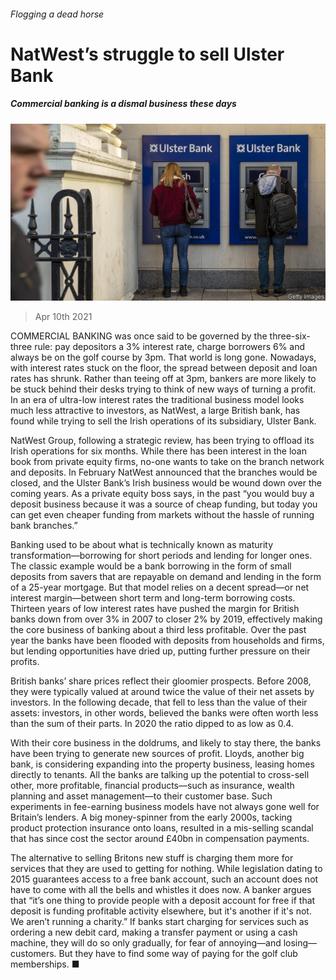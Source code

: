 ###### Flogging a dead horse

# NatWest’s struggle to sell Ulster Bank 

##### Commercial banking is a dismal business these days 

![image](images/20210410_brp503.jpg) 

> Apr 10th 2021 

COMMERCIAL BANKING was once said to be governed by the three-six-three rule: pay depositors a 3% interest rate, charge borrowers 6% and always be on the golf course by 3pm. That world is long gone. Nowadays, with interest rates stuck on the floor, the spread between deposit and loan rates has shrunk. Rather than teeing off at 3pm, bankers are more likely to be stuck behind their desks trying to think of new ways of turning a profit. In an era of ultra-low interest rates the traditional business model looks much less attractive to investors, as NatWest, a large British bank, has found while trying to sell the Irish operations of its subsidiary, Ulster Bank.

NatWest Group, following a strategic review, has been trying to offload its Irish operations for six months. While there has been interest in the loan book from private equity firms, no-one wants to take on the branch network and deposits. In February NatWest announced that the branches would be closed, and the Ulster Bank’s Irish business would be wound down over the coming years. As a private equity boss says, in the past “you would buy a deposit business because it was a source of cheap funding, but today you can get even cheaper funding from markets without the hassle of running bank branches.”


Banking used to be about what is technically known as maturity transformation—borrowing for short periods and lending for longer ones. The classic example would be a bank borrowing in the form of small deposits from savers that are repayable on demand and lending in the form of a 25-year mortgage. But that model relies on a decent spread—or net interest margin—between short term and long-term borrowing costs. Thirteen years of low interest rates have pushed the margin for British banks down from over 3% in 2007 to closer 2% by 2019, effectively making the core business of banking about a third less profitable. Over the past year the banks have been flooded with deposits from households and firms, but lending opportunities have dried up, putting further pressure on their profits.

British banks’ share prices reflect their gloomier prospects. Before 2008, they were typically valued at around twice the value of their net assets by investors. In the following decade, that fell to less than the value of their assets: investors, in other words, believed the banks were often worth less than the sum of their parts. In 2020 the ratio dipped to as low as 0.4.

With their core business in the doldrums, and likely to stay there, the banks have been trying to generate new sources of profit. Lloyds, another big bank, is considering expanding into the property business, leasing homes directly to tenants. All the banks are talking up the potential to cross-sell other, more profitable, financial products—such as insurance, wealth planning and asset management—to their customer base. Such experiments in fee-earning business models have not always gone well for Britain’s lenders. A big money-spinner from the early 2000s, tacking product protection insurance onto loans, resulted in a mis-selling scandal that has since cost the sector around £40bn in compensation payments.

The alternative to selling Britons new stuff is charging them more for services that they are used to getting for nothing. While legislation dating to 2015 guarantees access to a free bank account, such an account does not have to come with all the bells and whistles it does now. A banker argues that “it’s one thing to provide people with a deposit account for free if that deposit is funding profitable activity elsewhere, but it's another if it's not. We aren’t running a charity.” If banks start charging for services such as ordering a new debit card, making a transfer payment or using a cash machine, they will do so only gradually, for fear of annoying—and losing—customers. But they have to find some way of paying for the golf club memberships. ■

